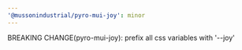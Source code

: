```yaml
---
'@mussonindustrial/pyro-mui-joy': minor
---
```


BREAKING CHANGE(pyro-mui-joy): prefix all css variables with '--joy'
